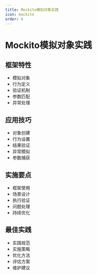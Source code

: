 ```yaml
---
title: Mockito模拟对象实践
icon: mockito
order: 4
---
```


# Mockito模拟对象实践

## 框架特性
- 模拟对象
- 行为定义
- 验证机制
- 参数匹配
- 异常处理

## 应用技巧
- 对象创建
- 行为设置
- 结果验证
- 异常模拟
- 参数捕获

## 实施要点
- 框架使用
- 场景设计
- 执行验证
- 问题处理
- 持续优化

## 最佳实践
- 实践规范
- 实施策略
- 优化方法
- 评估方案
- 维护建议
